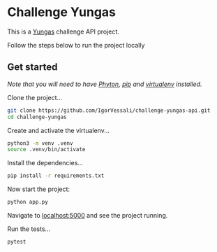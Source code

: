 # Challenge Yungas

This is a [Yungas](https://www.yungas.com.br/) challenge API project.

Follow the steps below to run the project locally

## Get started

*Note that you will need to have [Phyton](https://www.python.org/), [pip](https://pypi.org/project/pip/) and [virtualenv](https://pypi.org/project/pip/) installed.*

Clone the project...

```bash
git clone https://github.com/IgorVessali/challenge-yungas-api.git 
cd challenge-yungas
```

Create and activate the virtualenv...

```bash
python3 -m venv .venv
source .venv/bin/activate
```

Install the dependencies...

```bash
pip install -r requirements.txt
```

Now start the project:

```bash
python app.py
```

Navigate to [localhost:5000](http://127.0.0.1:5000/) and see the project running.

Run the tests...

```bash
pytest  
```